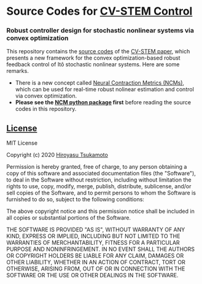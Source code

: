 # Source Codes for [CV-STEM Control](https://arxiv.org/abs/2006.04359)
### Robust controller design for stochastic nonlinear systems via convex optimization
This repository contains the [source codes](https://github.com/AstroHiro/cvstem/tree/master/sourcecodes) of the [CV-STEM paper](https://arxiv.org/abs/2006.04359), which presents a new framework for the convex optimization-based robust feedback control of Itô stochastic nonlinear systems. Here are some remarks.
* There is a new concept called [Neural Contraction Metrics (NCMs)](https://arxiv.org/abs/2006.04361), which can be used for real-time robust nolinear estimation and control via convex optimization. 
* **Please see the [NCM python package](https://github.com/AstroHiro/ncm) first** before reading the source codes in this repository.
## [License](https://github.com/AstroHiro/cvstem/blob/master/LICENSE.txt)
MIT License

Copyright (c) 2020 [Hiroyasu Tsukamoto](https://hirotsukamoto.com/)

Permission is hereby granted, free of charge, to any person obtaining a copy
of this software and associated documentation files (the "Software"), to deal
in the Software without restriction, including without limitation the rights
to use, copy, modify, merge, publish, distribute, sublicense, and/or sell
copies of the Software, and to permit persons to whom the Software is
furnished to do so, subject to the following conditions:

The above copyright notice and this permission notice shall be included in all
copies or substantial portions of the Software.

THE SOFTWARE IS PROVIDED "AS IS", WITHOUT WARRANTY OF ANY KIND, EXPRESS OR
IMPLIED, INCLUDING BUT NOT LIMITED TO THE WARRANTIES OF MERCHANTABILITY,
FITNESS FOR A PARTICULAR PURPOSE AND NONINFRINGEMENT. IN NO EVENT SHALL THE
AUTHORS OR COPYRIGHT HOLDERS BE LIABLE FOR ANY CLAIM, DAMAGES OR OTHER
LIABILITY, WHETHER IN AN ACTION OF CONTRACT, TORT OR OTHERWISE, ARISING FROM,
OUT OF OR IN CONNECTION WITH THE SOFTWARE OR THE USE OR OTHER DEALINGS IN THE
SOFTWARE.
